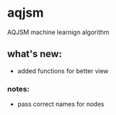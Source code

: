 # aqjsm
AQJSM machine learnign algorithm

## what's new:
* added functions for better view

### notes:
* pass correct names for nodes 
